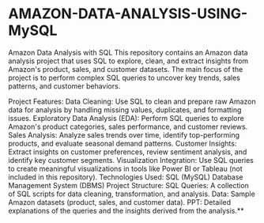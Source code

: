 # AMAZON-DATA-ANALYSIS-USING-MySQL

Amazon Data Analysis with SQL
This repository contains an Amazon data analysis project that uses SQL to explore, clean, and extract insights from Amazon's product, sales, and customer datasets. The main focus of the project is to perform complex SQL queries to uncover key trends, sales patterns, and customer behaviors.

Project Features:
Data Cleaning: Use SQL to clean and prepare raw Amazon data for analysis by handling missing values, duplicates, and formatting issues.
Exploratory Data Analysis (EDA): Perform SQL queries to explore Amazon's product categories, sales performance, and customer reviews.
Sales Analysis: Analyze sales trends over time, identify top-performing products, and evaluate seasonal demand patterns.
Customer Insights: Extract insights on customer preferences, review sentiment analysis, and identify key customer segments.
Visualization Integration: Use SQL queries to create meaningful visualizations in tools like Power BI or Tableau (not included in this repository).
Technologies Used:
SQL (MySQL)
Database Management System (DBMS)
Project Structure:
SQL Queries: A collection of SQL scripts for data cleaning, transformation, and analysis.
Data: Sample Amazon datasets (product, sales, and customer data).
PPT: Detailed explanations of the queries and the insights derived from the analysis.**
